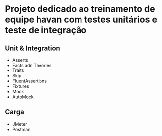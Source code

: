 # Projeto dedicado ao treinamento de equipe havan com testes unitários e teste de integração

## Unit & Integration
- Asserts
- Facts adn Theories
- Traits
- Skip
- FluentAssertions
- Fixtures
- Mock
- AutoMock



## Carga
- JMeter
- Postman
